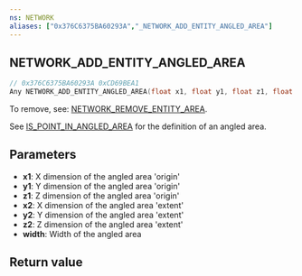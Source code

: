 ```yaml
---
ns: NETWORK
aliases: ["0x376C6375BA60293A","_NETWORK_ADD_ENTITY_ANGLED_AREA"]
---
```

## NETWORK_ADD_ENTITY_ANGLED_AREA

```c
// 0x376C6375BA60293A 0xCD69BEA1
Any NETWORK_ADD_ENTITY_ANGLED_AREA(float x1, float y1, float z1, float x2, float y2, float z2, float width);
```

To remove, see: [NETWORK_REMOVE_ENTITY_AREA](#_0x93CF869BAA0C4874).

See [IS_POINT_IN_ANGLED_AREA](#_0x2A70BAE8883E4C81) for the definition of an angled area.

## Parameters
* **x1**: X dimension of the angled area 'origin'
* **y1**: Y dimension of the angled area 'origin'
* **z1**: Z dimension of the angled area 'origin'
* **x2**: X dimension of the angled area 'extent'
* **y2**: Y dimension of the angled area 'extent'
* **z2**: Z dimension of the angled area 'extent'
* **width**: Width of the angled area

## Return value
